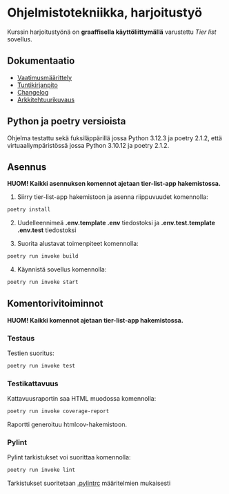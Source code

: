 # Ohjelmistotekniikka, harjoitustyö

Kurssin harjoitustyönä on **graaffisella käyttöliittymällä** varustettu *Tier list* sovellus.

## Dokumentaatio
* [Vaatimusmäärittely](/tier-list-app/dokumentaatio/vaatimusmaarittely.md)
* [Tuntikirjanpito](/tier-list-app/dokumentaatio/tuntikirjanpito.md)
* [Changelog](/tier-list-app/dokumentaatio/changelog.md)
* [Arkkitehtuurikuvaus](/tier-list-app/dokumentaatio/arkkitehtuuri.md)

## Python ja poetry versioista
Ohjelma testattu sekä fuksiläppärillä jossa Python 3.12.3 ja poetry 2.1.2,
että virtuaaliympäristössä jossa Python 3.10.12 ja poetry 2.1.2.

## Asennus

 <b>HUOM! Kaikki asennuksen komennot ajetaan tier-list-app hakemistossa.</b>

1. Siirry tier-list-app hakemistoon ja asenna riippuvuudet komennolla:

```bash
poetry install
```

2. Uudelleennimeä <b>.env.template .env</b> tiedostoksi ja <b>.env.test.template .env.test</b> tiedostoksi

3. Suorita alustavat toimenpiteet komennolla:

```bash
poetry run invoke build
```

4. Käynnistä sovellus komennolla:

```bash
poetry run invoke start
```

## Komentorivitoiminnot

 <b>HUOM! Kaikki komennot ajetaan tier-list-app hakemistossa.</b>

### Testaus

Testien suoritus:

```bash
poetry run invoke test
```

### Testikattavuus

Kattavuusraportin saa HTML muodossa komennolla:

```bash
poetry run invoke coverage-report
```

Raportti generoituu htmlcov-hakemistoon.

### Pylint

Pylint tarkistukset voi suorittaa komennolla:

```bash
poetry run invoke lint
```
Tarkistukset suoritetaan [.pylintrc](tier-list-app/.pylintrc) määritelmien mukaisesti
